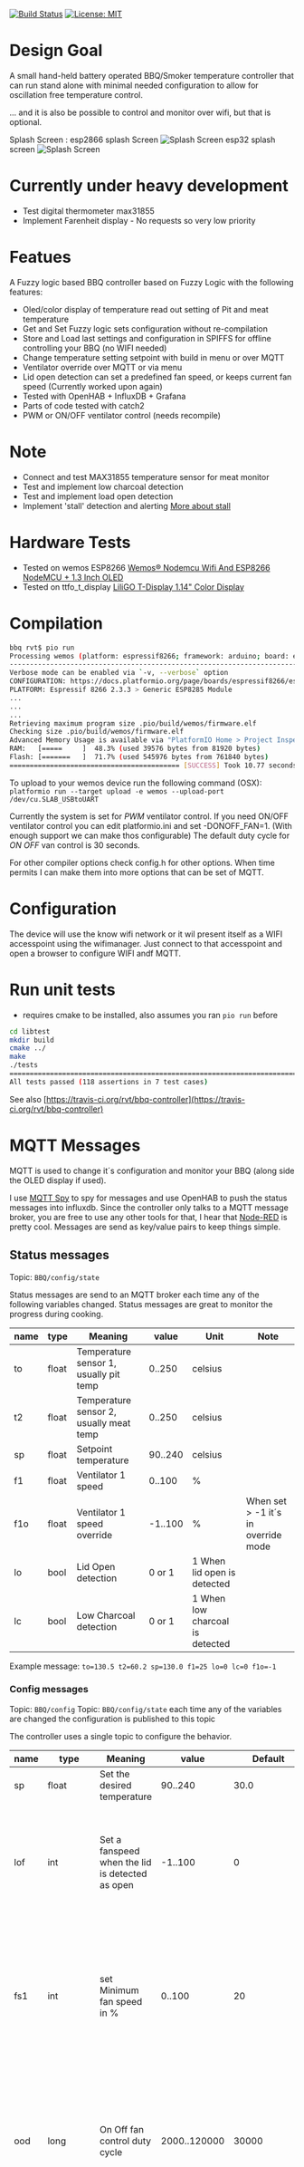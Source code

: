 [![Build Status](https://api.travis-ci.org/rvt/bbq-controller.svg?branch=master)](https://www.travis-ci.org/rvt/bbq-controller)
[![License: MIT](https://img.shields.io/badge/License-MIT-yellow.svg)](https://opensource.org/licenses/MIT)

# Design Goal
A small hand-held battery operated BBQ/Smoker temperature controller that can run stand alone with minimal needed configuration to allow for oscillation free temperature control. 

... and it is also be possible to control and monitor over wifi, but that is optional.

Splash Screen :
esp2866 splash Screen
![Splash Screen](images/splash.png "Splash Screen of Controller")
esp32 splash screen
![Splash Screen](icons/splash240.png "Splash Screen of Controller COlor version")


# Currently under heavy development 
* Test digital thermometer max31855
* Implement Farenheit display - No requests so very low priority

# Featues
A Fuzzy logic based BBQ controller based on Fuzzy Logic with the following features:

* Oled/color display of temperature read out setting of Pit and meat temperature
* Get and Set Fuzzy logic sets configuration without re-compilation
* Store and Load last settings and configuration in SPIFFS for offline controlling your BBQ (no WIFI needed)
* Change temperature setting setpoint with build in menu or over MQTT 
* Ventilator override over MQTT or via menu
* Lid open detection can set a predefined fan speed, or keeps current fan speed (Currently worked upon again)
* Tested with OpenHAB + InfluxDB + Grafana
* Parts of code tested with catch2
* PWM or ON/OFF ventilator control (needs recompile)


# Note

* Connect and test MAX31855 temperature sensor for meat monitor
* Test and implement low charcoal detection
* Test and implement load open detection
* Implement 'stall' detection and alerting [More about stall](https://amazingribs.com/more-technique-and-science/more-cooking-science/understanding-and-beating-barbecue-stall-bane-all)

# Hardware Tests

- Tested on wemos ESP8266 [Wemos® Nodemcu Wifi And ESP8266 NodeMCU + 1.3 Inch OLED](https://www.banggood.com/Wemos-Nodemcu-Wifi-And-ESP8266-NodeMCU-1_3-Inch-OLED-Board-White-p-1160048.html)
- Tested on ttfo_t_display [LiliGO T-Display 1.14" Color Display](https://github.com/Xinyuan-LilyGO/TTGO-T-Display)

# Compilation

``` bash
bbq rvt$ pio run
Processing wemos (platform: espressif8266; framework: arduino; board: esp8285)
-------------------------------------------------------------------------------------------------------------------
Verbose mode can be enabled via `-v, --verbose` option
CONFIGURATION: https://docs.platformio.org/page/boards/espressif8266/esp8285.html
PLATFORM: Espressif 8266 2.3.3 > Generic ESP8285 Module
...
...
...
Retrieving maximum program size .pio/build/wemos/firmware.elf
Checking size .pio/build/wemos/firmware.elf
Advanced Memory Usage is available via "PlatformIO Home > Project Inspect"
RAM:   [=====     ]  48.3% (used 39576 bytes from 81920 bytes)
Flash: [=======   ]  71.7% (used 545976 bytes from 761840 bytes)
========================================== [SUCCESS] Took 10.77 seconds ==========================================
```

To upload to your wemos device run the following command (OSX):
```platformio run --target upload -e wemos --upload-port /dev/cu.SLAB_USBtoUART```

Currently the system is set for *PWM* ventilator control. If you need ON/OFF ventilator control you can edit platformio.ini and set -DONOFF_FAN=1. (With enough support we can make thos configurable)
The default duty cycle for *ON OFF* van control is 30 seconds.

For other compiler options check config.h for other options. When time permits I can make them into more options that can be set of MQTT.

# Configuration

The device will use the know wifi network or it wil present itself as a WIFI accesspoint using
the wifimanager.
Just connect to that accesspoint and open a browser to configure WIFI andf MQTT.

# Run unit tests

* requires cmake to be installed, also assumes you ran ```pio run``` before

``` bash
cd libtest
mkdir build
cmake ../
make
./tests
===============================================================================
All tests passed (118 assertions in 7 test cases)
```

See also [https://travis-ci.org/rvt/bbq-controller](https://travis-ci.org/rvt/bbq-controller)

# MQTT Messages

MQTT is used to change it´s configuration and monitor your BBQ (along side the OLED display if used).

I use [MQTT Spy](https://github.com/eclipse/paho.mqtt-spy/releases)  to spy for messages and use OpenHAB to push the status messages into influxdb. Since the controller only talks to a MQTT message broker, you are free to use any other tools for that, I hear that [Node-RED](https://nodered.org) is pretty cool. Messages are send as key/value pairs to keep things simple.

## Status messages

Topic: ```BBQ/config/state```

Status messages are send to an MQTT broker each time any of the following variables changed. Status messages are great to monitor the progress during cooking.

| name | type  |  Meaning | value  | Unit  | Note |
|---   |---    |---       |---     |---    |---   |
| to   | float | Temperature sensor 1, usually pit temp  | 0..250 | celsius | |
| t2   | float | Temperature sensor 2, usually meat temp  | 0..250 | celsius | |
| sp   | float | Setpoint temperature  | 90..240  | celsius  | |
| f1   | float | Ventilator 1 speed  | 0..100  | % | |
| f1o  | float | Ventilator 1 speed override  | -1..100  | %  | When set > -1 it´s in override mode |
| lo   | bool | Lid Open detection  | 0 or 1  | 1 When lid open is detected  |
| lc   | bool | Low Charcoal detection  | 0 or 1  | 1 When low charcoal is detected |

Example message:
```to=130.5 t2=60.2 sp=130.0 f1=25 lo=0 lc=0 f1o=-1```

### Config messages

Topic: ```BBQ/config```
Topic: ```BBQ/config/state``` each time any of the variables are changed the configuration is published to this topic

The controller uses a single topic to configure the behavior.

| name | type  |  Meaning | value  | Default | Unit  | Note |
|---   |---    |---       |---     |---      |---    |---   |
| sp   | float | Set the desired temperature | 90..240 | 30.0 | Celsius |
| lof  | int   | Set a fanspeed when the lid is detected as open | -1..100 | 0 | - | -1 keeps the fan running by control of the controller using it´s current speed |
| fs1  | int | set Minimum fan speed in % | 0..100 | 20 | % | Some fan's don't start with low PWM values, set the minimum % of value where the fan wil start |
| ood  | long | On Off fan control duty cycle | 2000..120000 | 30000 | ms | If PWM fan control does not work you can try ON/OFF fan control. See compiler option |
| f1o  | float | Override fan 1 | -1..100 | -1 | % | -1 will set it to auto mode, eg let the controller handle the speed. Any value > -0.5 will be in override |
| fl1  | float,float, float,float | Fuzzy set for Low Fan |  0..100 | 0.0,0.0,0.0,50.0 | % | |
| fm1  | float,float, float,float | Fuzzy set for Medium Fan |  0..100 | 25.0,50.0, 50.0,75.0 | % | |
| fh1  | float,float, float,float | Fuzzy set for High Fan |  0..100 | 50.0,100.0, 100.0,100.0 | % | |
| tel  | float,float, float,float | Fuzzy set for low temperature error |  0-XX | 0.0,10.0 | Celsius | |
| tem  | float,float, float,float | Fuzzy set for medium temperature error |  0-XX | 0.0,15.0, 15.0,30.0 | Celsius | |
| teh  | float,float, float,float | Fuzzy set for high temperature error |  0-XX | 15.0,200.0, 200.0,200.0 | Celsius | |
| tcf  | float,float, float,float | Fuzzy set for temperature drop detection |  0-XX | 10.0,20.0, 20.0,30.0 | Celsius | |

Example messages to ```BBQ/config```:

* ```sp=130.0``` Set the desired pit temp to 130 degree Celsius
* ```f1o=55``` Override fan speed to 55%
* ```f1o=-1 sp=180.0``` Enable auto mode and set desired temp to 180Celsius in one configuration line

### fs1 with PWM

Ventilators controlled by PWM do have an issue that they don´t run very well on lower ranges, or they won´t start up well.
The PWMVentilator class will alow a minimal usable value where the ventilator is usable.
Issuing fs1=30 will allow to run to a minimum of 30% PWM range.

That means that when when the controller issues 1% fan speed, it get´ translated to 30% PWM value,
so the actual range will be translated from 0%..100% (what you see on display) to 30%..100% PWM range.
In addition when you start from 0% to it will issue a 100ms delay at 100% to allow the fan to start up.
note: The 100ms delay is temporary hack

## Hardware needed (under construction) please ask if you need any clarification!

* Wemos® Nodemcu Wifi And ESP8266 NodeMCU + 1.3 Inch OLED
* Linear 10K Potentiometer
* Push Button
* Thermocouple for meat temperature measurement
* Thermocouple for Pit temperature measurement [RTD Pt100](https://www.banggood.com/RTD-Pt100-Temperature-Sensor-2m-Cable-Probe-98mm-3-Wires-50400Degree-p-923736.html?rmmds=search)
* Sensor module for meat Probe [MAX31855](https://www.adafruit.com/product/269) *There are some fake max31855 modules around without voltage regulator and they have ground issues, be carefull if you go the cheap route.*
* Sensor module for pit (PT100) probe [MAX31865](https://www.adafruit.com/product/3328)
* 5V Ventilator. Around 10..20CFM should be enough for a small to medium drum smoker. 
* Some box to put it all in

THis software is currently configure for using MAX31855 and MAX31865 but it is easy to change that. 
If you need support for that let me know and I will add a configuration or build options for that.

Additional documentation from the official website:

[MAX31865](https://www.maximintegrated.com/en/products/sensors/MAX31865.html)
[MAX31855](https://www.maximintegrated.com/en/products/sensors/MAX31855.html)

## ESP8266 Pin Connection

| ESP Pin | Device pin | Device | Note |
| ---  | ---  | ---    | ---    |
|  0   | -    | Button | Connect the button via pull-up to V3.3 |
|  1   | -    | -      | Unused |
|  2   | CS   | MAX31865 | Chip Select |
|  3   | -    | Mosfet / Transisitor | fan control |
|  4   | SCL  | Wemos connected to the OLED display |
|  5   | SDA  | Wemos connected to the OLED display |
| 12   | SDO  | MAX31865 / MAX31855 | Hardware SPI |
| 13   | SDI  | MAX31865 / MAX31855 | Hardware SPI |
| 14   | CLK  | MAX31865 / MAX31855 | Hardware SPI |
| 15   | CS   | MAX31855 | Chip Select |
| A0   | pot  | Lin 10K Potentiometer middle pin | - |
| 5V   | VCC  | - | Connect to 5V Power supply |
| GND  | DGND | - | Connect to GND of power supply |
| 3.3V | V3.3 | - | Use this to feed the MAX31865, MAX31855 button and potentiometer |

* Connect MAX31865 and MAX31855 to V3.3 Some MAX31855 shields only have 3.3V  and *WILL* break when connected to 5V
* Connect the Lin potentiometer between V3.3 and DGND. Middle pint should go to analog in. The wemos device pin A0 has a build in step-down from 3.3V to 1V
* Connect the button with a 10K pul-up to V3.3 
* To use Fan control use a mos-fet or transistor for PWM fan control. Alternative you can use ON/OF fan control of PWM is not working out (see also compile options to select between the methods). 
* If you notice some noise through the Lin-Potentiometer: add a 0.1uF radiaal Elco between the middle pin and DGND.

MAX31855 is a two wire connection to a k-type thermocouple and has a positive and negative side. Make sure you connect them correctly. I don´ think the device will break if incorrectly connected.
MAX31865 is a 3 or 4 wire connection to a PT100 thermocouple. Read this carefully : [Adafruit 4-Wire RTDs](https://learn.adafruit.com/adafruit-max31865-rtd-pt100-amplifier/rtd-wiring-config) The general idea is that if you have a 3 or 4 wire thermocouple you need
to reconfigure the shield accordingly. When incorrectly connected you won´ break the device but you will get incorrect readings.


*Schematic I can make when somebody asks for it :)*

## Node-Red Blynk Flow

MVP version will use a node-red flow to communicate with a Blynk application to monitor and control 
basic functionality of your smoker/BBQ and to provide notifications on your cellphone when a important
event happened. The Blynk application has been designed such that you can use the free version so the fact
that it doesn´t ook fancy is just the limitation of the free version. Feel free to expand. The node-red
flow does put out the values to the virtual points
To use Blynk you need to get a free account and get a auth-token you need to fill in to your node-red flow.

### What you need

* Free blynk account [Blynk](https://blynk.io)
* Access to Mosquitto MQTT broker, you could use an free online version MQTT broker or a local version on your rpi 
* Access to nodered. I think there are some onlineversions but you need a few modules installed, not sure if that is possible. I have tested this on my local rpi
* node-red-contrib-string
* node-red-contrib-blynk-ws 
* node-red-dashboard

### Blynk Application you can import
![Blynk Share](images/blynk.png "Blynk Application you can import")
![Blynk Application](images/blynkapp.png "BBQ Blynk Application")

### Node Red Flow
Import the file ```support/nodered-blynk.json``` into a seperate tab then configure your mosquitto node and
your blynk node. It includes a very small dashboard toview values to verify connectiviy. Feel free to make
this a fully working dashboard!
The dashboard can be accesses at : (http://<your IP of node red>:1880/ui/)[http://localhost:1880/ui/]


### Virtual pins usage

| V pin | Direction | Range   | Unit | Param | Usage  |
| ---   | ---       | ---     | ---  | ---   | ---    |
| V0    | In        | 90..240 | C    | -     | Alarm temperature for t1 (pit) |
| V1    | In        | 50..120 | C    | -     | Alarm temperature for t2 (Meat) |
| V2    | In/Out    | 0..100  | %    | f1o   | Fan speed override |
| V3    | In        | 0..1    | bool | -     | When true enable auto fan contol, otherwhise set with V2 value |
| V4    | In        | 0..1    | bool | -     | When true notifications are enabled |
| V5    | Out       | -       | Char | -     | Value to send to LCD display |
| V6    | Out       | 90..240 | C    | sp    | Setpoint |
| V7    | Out       | 90..240 | C    | to    | Pit Temperature    |
| V8    | Out       | 90..240 | C    | t2    | Meat Temperature   |
| V9    | Out       | 0..1    | C    | lo    | Lid Open Detection |




# Credits

* AJ Alves - Fuzzy Logic [eFLL (Embedded Fuzzy Logic Library)](https://github.com/zerokol/eFLL)
* [Adafruit Libraries](https://www.adafruit.com/)
* Knolleary PubSub Client [Pub Sub client](https://pubsubclient.knolleary.net)
* Faster i2c [Brzo i2c](https://github.com/pasko-zh/brzo_i2c/wiki)
* ESP8266 OLED [SSD1306](https://github.com/squix78/esp8266-oled-ssd1306)
* ESP EEPROM helper library [ESP EEPROM](https://github.com/jwrw/ESP_EEPROM)
* PT1000 Library [pt100 rtd](https://github.com/drhaney/pt100rtd)
* Blynk.IO [Blynk](https://blynk.io)